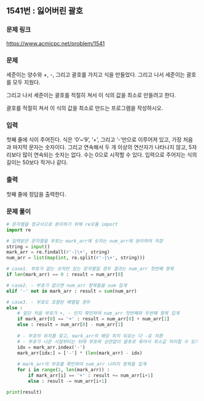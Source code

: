## 1541번 : 잃어버린 괄호
### 문제 링크
<https://www.acmicpc.net/problem/1541>

### 문제
세준이는 양수와 +, -, 그리고 괄호를 가지고 식을 만들었다. 그리고 나서 세준이는 괄호를 모두 지웠다.

그리고 나서 세준이는 괄호를 적절히 쳐서 이 식의 값을 최소로 만들려고 한다.

괄호를 적절히 쳐서 이 식의 값을 최소로 만드는 프로그램을 작성하시오.

### 입력
첫째 줄에 식이 주어진다. 식은 ‘0’~‘9’, ‘+’, 그리고 ‘-’만으로 이루어져 있고, 가장 처음과 마지막 문자는 숫자이다. 그리고 연속해서 두 개 이상의 연산자가 나타나지 않고, 5자리보다 많이 연속되는 숫자는 없다. 수는 0으로 시작할 수 있다. 입력으로 주어지는 식의 길이는 50보다 작거나 같다.

### 출력
첫째 줄에 정답을 출력한다.

### 문제 풀이



```python
# 문자열을 정규식으로 분리하기 위해 re모듈 import
import re

# 입력받은 문자열을 부호는 mark_arr에 숫자는 num_arr에 분리하여 저장
string = input()
mark_arr = re.findall(r'-|\+', string)
num_arr = list(map(int, re.split(r'-|\+', string)))

# case1. 부호가 없는 숫자만 있는 문자열일 경우 결과는 num_arr 첫번째 항목
if len(mark_arr) == 0 : result = num_arr[0]

# case2. - 부호가 없으면 num_arr 항목들을 sum 집계
elif '-' not in mark_arr : result = sum(num_arr)

# case3. - 부호도 포함된 배열일 경우
else : 
    # 일단 처음 부호가 +, - 인지 확인하여 num_arr 첫번째와 두번째 항목 집계
    if mark_arr[0] == '+' : result = num_arr[0] + num_arr[1]
    else : result = num_arr[0] - num_arr[1]
        
    # - 부호의 위치를 찾고, mark_arr의 해당 위치 뒤로는 다 -로 치환
    # - 부호가 나온 시점부터는 뒤에 부호와 상관없이 괄호로 묶어서 최소값 처리할 수 있기 때문
    idx = mark_arr.index('-')
    mark_arr[idx:] = ['-'] * (len(mark_arr) - idx)
    
    # mark_arr의 부호를 확인하여 num_arr 나머지 항목들 집계 
    for i in range(1, len(mark_arr)) :
        if mark_arr[i] == '+' : result += num_arr[i+1]
        else : result -= num_arr[i+1]

print(result)
```

